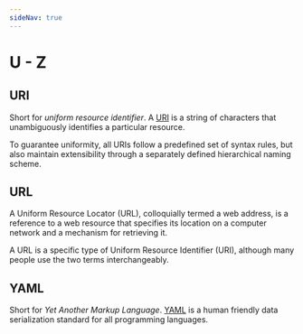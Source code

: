 ```yaml
---
sideNav: true
---
```


# U - Z

## URI

Short for _uniform resource identifier_.
A [URI](https://en.wikipedia.org/wiki/Uniform_Resource_Identifier) is a string of characters that unambiguously identifies a particular resource.

To guarantee uniformity, all URIs follow a predefined set of syntax rules, but also maintain extensibility through a separately defined hierarchical naming scheme.

## URL

A Uniform Resource Locator (URL), colloquially termed a web address, is a reference to a web resource that specifies
its location on a computer network and a mechanism for retrieving it.

A URL is a specific type of Uniform Resource Identifier (URI), although many people use the two terms interchangeably.

## YAML

Short for _Yet Another Markup Language_.
[YAML](https://yaml.org/) is a human friendly data serialization standard for all programming languages.
